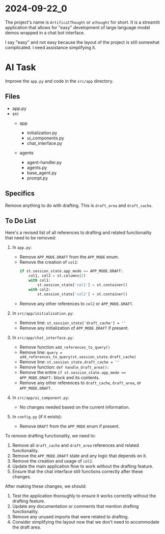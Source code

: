 # 2024-09-22_0
The project's name is `ArtificalThought` or `athought` for short. It is a streamlit application that allows for "easy" development of large language model demos wrapped in a chat bot interface.

I say "easy" and not easy because the layout of the project is still somewhat complicated. I need assistance simplifying it.

# AI Task
Improve the `app.py` and code in the `src/app` directory.

## Files
- app.py
- src
    - app
        - initialization.py
        - ui_components.py
        - chat_interface.py

    - agents
        - agent-handler.py
        - agents.py
        - base_agent.py
        - prompt.py

## Specifics
Remove anything to do with drafting. This is `draft_area` and `draft_cache`.

## To Do List
Here's a revised list of all references to drafting and related functionality that need to be removed:

1. In `app.py`:
   - Remove `APP_MODE.DRAFT` from the `APP_MODE` enum.
   - Remove the creation of `col2`:
     ```python
     if st.session_state.app_mode == APP_MODE.DRAFT:
         col1, col2 = st.columns(2)
         with col1:
             st.session_state['col1'] = st.container()
         with col2:
             st.session_state['col2'] = st.container()
     ```
   - Remove any other references to `col2` or `APP_MODE.DRAFT`.

2. In `src/app/initialization.py`:
   - Remove line: `st.session_state['draft_cache'] = ''`
   - Remove any initialization of `APP_MODE.DRAFT` if present.

3. In `src/app/chat_interface.py`:
   - Remove function `add_references_to_query()`
   - Remove line: `query = add_references_to_query(st.session_state.draft_cache)`
   - Remove line: `st.session_state.draft_cache = ''`
   - Remove function: `def handle_draft_area():`
   - Remove the entire `if st.session_state.app_mode == APP_MODE.DRAFT:` block and its contents.
   - Remove any other references to `draft_cache`, `draft_area`, or `APP_MODE.DRAFT`.

4. In `src/app/ui_component.py`:
   - No changes needed based on the current information.

5. In `config.py` (if it exists):
   - Remove `DRAFT` from the `APP_MODE` enum if present.

To remove drafting functionality, we need to:
1. Remove all `draft_cache` and `draft_area` references and related functionality.
2. Remove the `APP_MODE.DRAFT` state and any logic that depends on it.
3. Remove the creation and usage of `col2`.
4. Update the main application flow to work without the drafting feature.
5. Ensure that the chat interface still functions correctly after these changes.

After making these changes, we should:
1. Test the application thoroughly to ensure it works correctly without the drafting feature.
2. Update any documentation or comments that mention drafting functionality.
3. Remove any unused imports that were related to drafting.
4. Consider simplifying the layout now that we don't need to accommodate the draft area.
